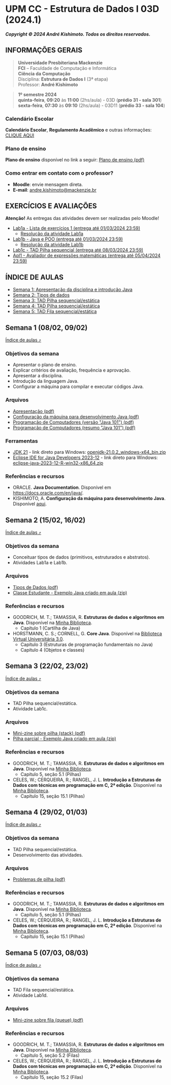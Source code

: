 # UPM CC - Estrutura de Dados I 03D (2024.1)

***Copyright &copy; 2024 André Kishimoto. Todos os direitos reservados.***

## INFORMAÇÕES GERAIS

> **Universidade Presbiteriana Mackenzie**<br>
> **FCI** – Faculdade de Computação e Informática<br>
> **Ciência da Computação**<br>
> Disciplina: **Estrutura de Dados I** (3ª etapa)<br>
> Professor: **André Kishimoto**

> **1º semestre 2024**<br>
> **quinta-feira**, **09:20** às **11:00** (2hs/aula) - 03D (**prédio 31 - sala 301**)<br>
> **sexta-feira**, **07:30** às **09:10** (2hs/aula) - 03D11 (**prédio 33 - sala 104**)

### Calendário Escolar

**Calendário Escolar**, **Regulamento Acadêmico** e outras informações: <a href="https://www.mackenzie.br/universidade/processos-academicos-para-coordenadoria-geral-de-relacionamento-e-atendimento/informacoes-ao-aluno/calendario-escolar" target="_blank">CLIQUE AQUI</a>

### Plano de ensino

**Plano de ensino** disponível no link a seguir:
[Plano de ensino (pdf)](conteudo/plano-de-ensino/CC_3D_Plano_de_ensino_EstruturadeDadosI_2024_1.pdf)

### Como entrar em contato com o professor?

- **Moodle**: envie mensagem direta.
- **E-mail**: <a href="mailto:andre.kishimoto@mackenzie.br">andre.kishimoto@mackenzie.br</a>


## EXERCÍCIOS E AVALIAÇÕES

**Atenção!** As entregas das atividades devem ser realizadas pelo Moodle!

- [Lab1a - Lista de exercícios 1 (entrega até 01/03/2024 23:59)](atividades/n1/EDI-2024.1%20-%20Lab1a%20-%20Lista%20de%20Exercícios%201.pdf)
  - [Resolução da atividade Lab1a](atividades/n1/Resolução%20-%20EDI-2024.1%20-%20Lab1a%20-%20Lista%20de%20Exercícios%201.zip)
- [Lab1b - Java e POO (entrega até 01/03/2024 23:59)](atividades/n1/EDI-2024.1%20-%20Lab1b%20-%20Java%20e%20POO%20-%20Classe%20Palindromo.pdf)
  - [Resolução da atividade Lab1b](atividades/n1/Resolução%20-%20EDI-2024.1%20-%20Lab1b%20-%20Java%20e%20POO%20-%20Classe%20Palindromo.zip)
- [Lab1c - TAD Pilha sequencial (entrega até 08/03/2024 23:59)](atividades/n1/EDI-2024.1%20-%20Lab1c%20-%20TAD%20Pilha.pdf)
- [Apl1 - Avaliador de expressões matemáticas (entrega até 05/04/2024 23:59)](atividades/n1/EDI-2024.1%20-%20Apl1.pdf)


## ÍNDICE DE AULAS

- [Semana 1: Apresentação da disciplina e introdução Java](#semana-1-0802-0902)
- [Semana 2: Tipos de dados](#semana-2-1502-1602)
- [Semana 3: TAD Pilha sequencial/estática](#semana-3-2202-2302)
- [Semana 4: TAD Pilha sequencial/estática](#semana-4-2902-0103)
- [Semana 5: TAD Fila sequencial/estática](#semana-5-0703-0803)


## Semana 1 (08/02, 09/02)

[Índice de aulas ⤴](#índice-de-aulas)

### Objetivos da semana

- Apresentar o plano de ensino.
- Explicar critérios de avaliação, frequência e aprovação.
- Apresentar a disciplina.
- Introdução da linguagem Java.
- Configurar a máquina para compilar e executar códigos Java.

### Arquivos

- [Apresentação (pdf)](conteudo/semana-1/Apresentação.pdf)
- [Configuração da máquina para desenvolvimento Java (pdf)](conteudo/semana-1/EDI%20-%20Configuração%20da%20máquina%20para%20desenvolvimento%20Java%20-%20v1.2.pdf)
- [Programação de Computadores (versão "Java 101") (pdf)](conteudo/semana-1/Java101.pdf)
- [Programação de Computadores (resumo "Java 101") (pdf)](conteudo/semana-1/Java101-resumo.pdf)

### Ferramentas

- <a href="https://jdk.java.net/21" target="_blank">JDK 21</a> - link direto para Windows: [openjdk-21.0.2_windows-x64_bin.zip](https://download.java.net/java/GA/jdk21.0.2/f2283984656d49d69e91c558476027ac/13/GPL/openjdk-21.0.2_windows-x64_bin.zip)
- <a href="https://www.eclipse.org/downloads/packages/release/2023-12/r/eclipse-ide-java-developers" target="_blank">Eclipse IDE for Java Developers 2023-12</a> - link direto para Windows: [eclipse-java-2023-12-R-win32-x86_64.zip](https://www.eclipse.org/downloads/download.php?file=/technology/epp/downloads/release/2023-12/R/eclipse-java-2023-12-R-win32-x86_64.zip)

### Referências e recursos

- ORACLE. **Java Documentation**. Disponível em <a href="https://docs.oracle.com/en/java/" target="_blank">https://docs.oracle.com/en/java/</a>.
- KISHIMOTO, A. **Configuração da máquina para desenvolvimento Java**. Disponível [aqui](conteudo/semana-1/EDI%20-%20Configuração%20da%20máquina%20para%20desenvolvimento%20Java%20-%20v1.2.pdf).


## Semana 2 (15/02, 16/02)

[Índice de aulas ⤴](#índice-de-aulas)

### Objetivos da semana

- Conceituar tipos de dados (primitivos, estruturados e abstratos).
- Atividades Lab1a e Lab1b.

### Arquivos

- [Tipos de Dados (pdf)](conteudo/semana-2/TiposDeDados.pdf)
- [Classe Estudante - Exemplo Java criado em aula (zip)](conteudo/semana-2/ExemploEmAula-ClasseEstudante.zip)

### Referências e recursos

- GOODRICH, M. T.; TAMASSIA, R. **Estruturas de dados e algoritmos em Java**. Disponível na <a href="https://web3.mackenzie.br/biblioteca/access?libType=minhabiblioteca" target="_blank">Minha Biblioteca</a>.
  - Capítulo 1 (Cartilha de Java)
- HORSTMANN, C. S.; CORNELL, G. **Core Java**. Disponível na <a href="https://web3.mackenzie.br/biblioteca/access?libType=pearson" target="_blank">Biblioteca Virtual Universitária 3.0</a>.
  - Capítulo 3 (Estruturas de programação fundamentais no Java)
  - Capítulo 4 (Objetos e classes)


## Semana 3 (22/02, 23/02)

[Índice de aulas ⤴](#índice-de-aulas)

### Objetivos da semana

- TAD Pilha sequencial/estática.
- Atividade Lab1c.

### Arquivos

- [Mini-zine sobre pilha (stack) (pdf)](conteudo/semana-3/minizine_pilha_ak.pdf)
- [Pilha parcial - Exemplo Java criado em aula (zip)](conteudo/semana-3/ExemploEmAula-PilhaParcial.zip)

### Referências e recursos

- GOODRICH, M. T.; TAMASSIA, R. **Estruturas de dados e algoritmos em Java**. Disponível na <a href="https://web3.mackenzie.br/biblioteca/access?libType=minhabiblioteca" target="_blank">Minha Biblioteca</a>.
  - Capítulo 5, seção 5.1 (Pilhas)
- CELES, W.; CERQUEIRA, R.; RANGEL, J. L. **Introdução a Estruturas de Dados com técnicas em programação em C, 2ª edição**. Disponível na <a href="https://web3.mackenzie.br/biblioteca/access?libType=minhabiblioteca" target="_blank">Minha Biblioteca</a>.
  - Capítulo 15, seção 15.1 (Pilhas)


## Semana 4 (29/02, 01/03)

[Índice de aulas ⤴](#índice-de-aulas)

### Objetivos da semana

- TAD Pilha sequencial/estática.
- Desenvolvimento das atividades.

### Arquivos

- [Problemas de pilha (pdf)](conteudo/semana-4/EDI-2024.1%20-%20Problemas%20de%20pilha.pdf)

### Referências e recursos

- GOODRICH, M. T.; TAMASSIA, R. **Estruturas de dados e algoritmos em Java**. Disponível na <a href="https://web3.mackenzie.br/biblioteca/access?libType=minhabiblioteca" target="_blank">Minha Biblioteca</a>.
  - Capítulo 5, seção 5.1 (Pilhas)
- CELES, W.; CERQUEIRA, R.; RANGEL, J. L. **Introdução a Estruturas de Dados com técnicas em programação em C, 2ª edição**. Disponível na <a href="https://web3.mackenzie.br/biblioteca/access?libType=minhabiblioteca" target="_blank">Minha Biblioteca</a>.
  - Capítulo 15, seção 15.1 (Pilhas)


## Semana 5 (07/03, 08/03)

[Índice de aulas ⤴](#índice-de-aulas)

### Objetivos da semana

- TAD Fila sequencial/estática.
- Atividade Lab1d.

### Arquivos

- [Mini-zine sobre fila (queue) (pdf)](conteudo/semana-5/minizine_fila_ak.pdf)

### Referências e recursos

- GOODRICH, M. T.; TAMASSIA, R. **Estruturas de dados e algoritmos em Java**. Disponível na <a href="https://web3.mackenzie.br/biblioteca/access?libType=minhabiblioteca" target="_blank">Minha Biblioteca</a>.
  - Capítulo 5, seção 5.2 (Filas)
- CELES, W.; CERQUEIRA, R.; RANGEL, J. L. **Introdução a Estruturas de Dados com técnicas em programação em C, 2ª edição**. Disponível na <a href="https://web3.mackenzie.br/biblioteca/access?libType=minhabiblioteca" target="_blank">Minha Biblioteca</a>.
  - Capítulo 15, seção 15.2 (Filas)


